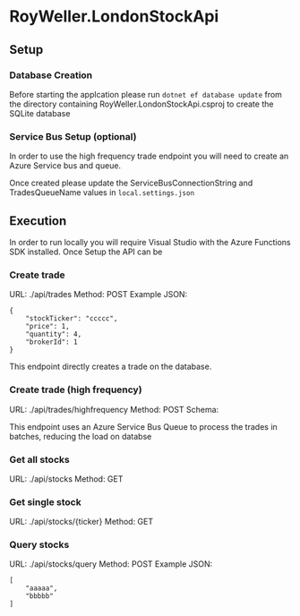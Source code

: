 # RoyWeller.LondonStockApi

## Setup

### Database Creation
Before starting the applcation please run  `dotnet ef database update` from the directory containing RoyWeller.LondonStockApi.csproj to create the SQLite database

### Service Bus Setup (optional)
In order to use the high frequency trade endpoint you will need to create an Azure Service bus and queue. 

Once created please update the ServiceBusConnectionString and TradesQueueName values in `local.settings.json`


## Execution
In order to run locally you will require Visual Studio with the Azure Functions SDK installed. Once Setup the API can be 

### Create trade
URL: ./api/trades
Method: POST
Example JSON:
```
{
    "stockTicker": "ccccc",
    "price": 1,
    "quantity": 4,
    "brokerId": 1
}
```

This endpoint directly creates a trade on the database.

### Create trade (high frequency)
URL: ./api/trades/highfrequency
Method: POST
Schema:

This endpoint uses an Azure Service Bus Queue to process the trades in batches, reducing the load on databse

### Get all stocks
URL: ./api/stocks
Method: GET

### Get single stock
URL: ./api/stocks/{ticker}
Method: GET

### Query stocks
URL: ./api/stocks/query
Method: POST
Example JSON:
```
[
    "aaaaa",
    "bbbbb"
]
```

